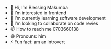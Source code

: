 - 👋 Hi, I’m Blessing Makumba
- 👀 I’m interested in frontend
- 🌱 I’m currently learning software development
- 💞️ I’m looking to collaborate on code revies
- 📫 How to reach me 0703660138
- 😄 Pronouns: him
- ⚡ Fun fact: am an introvert

<!---
makumbablessing/makumbablessing is a ✨ special ✨ repository because its `README.md` (this file) appears on your GitHub profile.
You can click the Preview link to take a look at your changes.
--->
